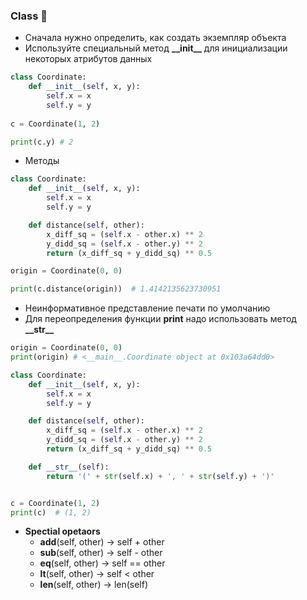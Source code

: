 ### Class :thought_balloon:

* Сначала нужно определить, как создать экземпляр объекта
* Используйте специальный метод __\_\_init\_\___ для инициализации некоторых атрибутов данных

```python
class Coordinate:
    def __init__(self, x, y):
        self.x = x
        self.y = y
        
c = Coordinate(1, 2)

print(c.y) # 2
```

* Методы 

```python
class Coordinate:
    def __init__(self, x, y):
        self.x = x
        self.y = y

    def distance(self, other):
        x_diff_sq = (self.x - other.x) ** 2
        y_didd_sq = (self.x - other.y) ** 2
        return (x_diff_sq + y_didd_sq) ** 0.5

origin = Coordinate(0, 0)

print(c.distance(origin))  # 1.4142135623730951
```

* Неинформативное представление печати по умолчанию
* Для переопределения функции __print__ надо использовать метод __\_\_str\_\___

```python
origin = Coordinate(0, 0)
print(origin) # <__main__.Coordinate object at 0x103a64dd0>
```

```python
class Coordinate:
    def __init__(self, x, y):
        self.x = x
        self.y = y

    def distance(self, other):
        x_diff_sq = (self.x - other.x) ** 2
        y_didd_sq = (self.x - other.y) ** 2
        return (x_diff_sq + y_didd_sq) ** 0.5

    def __str__(self):
        return '(' + str(self.x) + ', ' + str(self.y) + ')'


c = Coordinate(1, 2)
print(c)  # (1, 2)
```

* __Spectial opetaors__
    * __add__(self, other) → self + other
    * __sub__(self, other) → self - other
    * __eq__(self, other)  → self == other
    * __lt__(self, other)  → self < other
    * __len__(self, other) → len(self)
